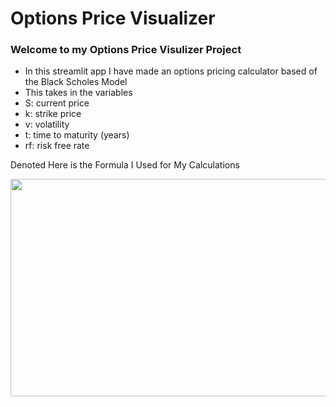 # Options Price Visualizer 

### Welcome to my Options Price Visulizer Project
- In this streamlit app I have made an options pricing calculator based of the Black Scholes Model
- This takes in the variables
- S: current price
- k: strike price
- v: volatility
- t: time to maturity (years)
- rf: risk free rate

Denoted Here is the Formula I Used for My Calculations

<img alt="" class="bh lo nq c" width="610" height="348" loading="lazy" role="presentation" src="https://miro.medium.com/v2/resize:fit:1220/0*SK5jGzJ284fPOYMu">



